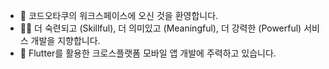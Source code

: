 - 👋 코드오타쿠의 워크스페이스에 오신 것을 환영합니다.
- 🏃‍♀️ 더 숙련되고 (Skillful), 더 의미있고 (Meaningful), 더 강력한 (Powerful) 서비스 개발을 지향합니다.
- 🌱 Flutter를 활용한 크로스플랫폼 모바일 앱 개발에 주력하고 있습니다.

<!---
academy3746/academy3746 is a ✨ special ✨ repository because its `README.md` (this file) appears on your GitHub profile.
You can click the Preview link to take a look at your changes.
--->
